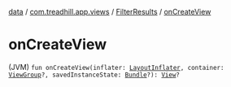 [data](../../index.md) / [com.treadhill.app.views](../index.md) / [FilterResults](index.md) / [onCreateView](./on-create-view.md)

# onCreateView

(JVM) `fun onCreateView(inflater: `[`LayoutInflater`](https://developer.android.com/reference/android/view/LayoutInflater.html)`, container: `[`ViewGroup`](https://developer.android.com/reference/android/view/ViewGroup.html)`?, savedInstanceState: `[`Bundle`](https://developer.android.com/reference/android/os/Bundle.html)`?): `[`View`](https://developer.android.com/reference/android/view/View.html)`?`